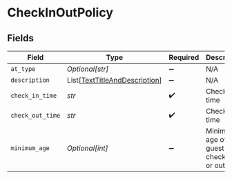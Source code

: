 # CheckInOutPolicy


## Fields

| Field                                                                           | Type                                                                            | Required                                                                        | Description                                                                     | Example                                                                         |
| ------------------------------------------------------------------------------- | ------------------------------------------------------------------------------- | ------------------------------------------------------------------------------- | ------------------------------------------------------------------------------- | ------------------------------------------------------------------------------- |
| `at_type`                                                                       | *Optional[str]*                                                                 | :heavy_minus_sign:                                                              | N/A                                                                             | CheckInOutPolicy                                                                |
| `description`                                                                   | List[[TextTitleAndDescription](../../models/shared/texttitleanddescription.md)] | :heavy_minus_sign:                                                              | N/A                                                                             |                                                                                 |
| `check_in_time`                                                                 | *str*                                                                           | :heavy_check_mark:                                                              | Check-in time                                                                   |                                                                                 |
| `check_out_time`                                                                | *str*                                                                           | :heavy_check_mark:                                                              | Check-out time                                                                  |                                                                                 |
| `minimum_age`                                                                   | *Optional[int]*                                                                 | :heavy_minus_sign:                                                              | Minimum age of guest checking in or out                                         |                                                                                 |